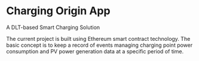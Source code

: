 # Charging Origin App

A DLT-based Smart Charging Solution

The current project is built using Ethereum smart contract technology. The basic concept is to keep a record of events managing charging point power consumption and PV power generation data at a specific period of time.